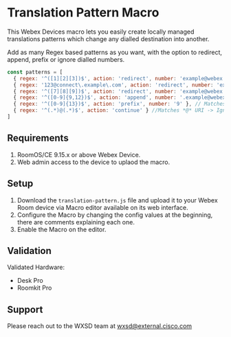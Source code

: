 # Translation Pattern Macro
This Webex Devices macro lets you easily create locally managed translations patterns which change any dialled destination into another.

Add as many Regex based patterns as you want, with the option to redirect, append, prefix or ignore dialled numbers.

```js
const patterns = [
  { regex: '^([1][2][3])$', action: 'redirect', number: 'example@webex.com' },  // Matches 123 -> redirects to example@webex.com
  { regex: '123@connect\.example\.com', action: 'redirect', number: 'example@webex.com' },  // Matches 123@connect.example.com -> redirects to example@webex.com
  { regex: '^([7][8][9])$', action: 'redirect', number: 'example@webex.com' },  // Matches 789 -> redirects to example@webex.com
  { regex: '^([0-9]{9,12})$', action: 'append', number: '.example@webex.com' }, // Matches 9-12 digits -> <dialled> + '.example@webex.com'
  { regex: '^([0-9]{13})$', action: 'prefix', number: '9' }, // Matches 13 digits -> '9' + <dialled>
  { regex: '^(.*)@(.*)$', action: 'continue' } //Matches *@* URI -> Ignores URIs, allows to continue
]
```

## Requirements

1. RoomOS/CE 9.15.x or above Webex Device.
2. Web admin access to the device to uplaod the macro.

## Setup

1. Download the ``translation-pattern.js`` file and upload it to your Webex Room device via Macro editor available on its web interface.
2. Configure the Macro by changing the config values at the beginning, there are comments explaining each one.
3. Enable the Macro on the editor.

## Validation

Validated Hardware:

* Desk Pro
* Roomkit Pro


## Support

Please reach out to the WXSD team at [wxsd@external.cisco.com](mailto:wxsd@external.cisco.com?subject=translation-pattern-macro)

